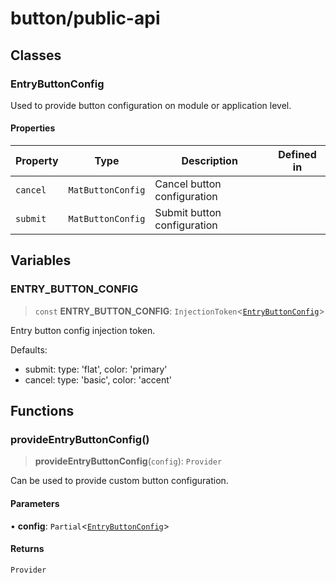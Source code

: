 # button/public-api

## Classes

### EntryButtonConfig

Used to provide button configuration on module or application level.

#### Properties

| Property | Type | Description | Defined in |
| ------ | ------ | ------ | ------ |
| `cancel` | `MatButtonConfig` | Cancel button configuration |  |
| `submit` | `MatButtonConfig` | Submit button configuration |  |

## Variables

### ENTRY\_BUTTON\_CONFIG

> `const` **ENTRY\_BUTTON\_CONFIG**: `InjectionToken`\<[`EntryButtonConfig`](public-api.md#entrybuttonconfig)\>

Entry button config injection token.

Defaults:
- submit: type: 'flat', color: 'primary'
- cancel: type: 'basic', color: 'accent'

## Functions

### provideEntryButtonConfig()

> **provideEntryButtonConfig**(`config`): `Provider`

Can be used to provide custom button configuration.

#### Parameters

• **config**: `Partial`\<[`EntryButtonConfig`](public-api.md#entrybuttonconfig)\>

#### Returns

`Provider`

